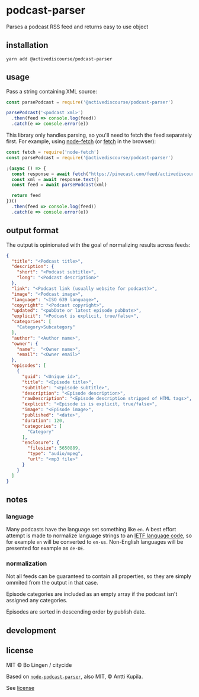 # podcast-parser

Parses a podcast RSS feed and returns easy to use object

## installation

```
yarn add @activediscourse/podcast-parser
```

## usage

Pass a string containing XML source:

```js
const parsePodcast = require('@activediscourse/podcast-parser')

parsePodcast('<podcast xml>')
  .then(feed => console.log(feed))
  .catch(e => console.error(e))
```

This library only handles parsing, so you'll need to fetch the feed
separately first. For example, using [node-fetch][node-fetch] (or
[fetch][fetch] in the browser):

```js
const fetch = require('node-fetch')
const parsePodcast = require('@activediscourse/podcast-parser')

;(async () => {
  const response = await fetch("https://pinecast.com/feed/activediscourse")
  const xml = await response.text()
  const feed = await parsePodcast(xml)

  return feed
})()
  .then(feed => console.log(feed))
  .catch(e => console.error(e))
```

## output format

The output is opinionated with the goal of normalizing results across feeds:

```json
{
  "title": "<Podcast title>",
  "description": {
    "short": "<Podcast subtitle>",
    "long": "<Podcast description>"
  },
  "link": "<Podcast link (usually website for podcast)>",
  "image": "<Podcast image>",
  "language": "<ISO 639 language>",
  "copyright": "<Podcast copyright>",
  "updated": "<pubDate or latest episode pubDate>",
  "explicit": "<Podcast is explicit, true/false>",
  "categories": [
    "Category>Subcategory"
  ],
  "author": "<Author name>",
  "owner": {
    "name":  "<Owner name>",
    "email": "<Owner email>"
  },
  "episodes": [
    {
      "guid": "<Unique id>",
      "title": "<Episode title>",
      "subtitle": "<Episode subtitle>",
      "description": "<Episode description>",
      "rawDescription": "<Episode description stripped of HTML tags>",
      "explicit": "<Episode is is explicit, true/false>",
      "image": "<Episode image>",
      "published": "<date>",
      "duration": 120,
      "categories": [
        "Category"
      ],
      "enclosure": {
        "filesize": 5650889,
        "type": "audio/mpeg",
        "url": "<mp3 file>"
      }
    }
  ]
}
```

## notes

### language

Many podcasts have the language set something like `en`. A best effort attempt
is made to normalize language strings to an [IETF language code][IETF], so for
example `en` will be converted to `en-us`. Non-English languages will be presented
for example as `de-DE`.

### normalization

Not all feeds can be guaranteed to contain all properties, so they are simply
ommited from the output in that case.

Episode categories are included as an empty array if the podcast isn't
assigned any categories.

Episodes are sorted in descending order by publish date.

## development



## license

MIT © Bo Lingen / citycide

Based on [`node-podcast-parser`][node-podcast-parser], also MIT, © Antti Kupila.

See [license](license)

[fetch]: https://developer.mozilla.org/en-US/docs/Web/API/Fetch_API/Using_Fetch
[node-fetch]: https://github.com/node-fetch/node-fetch
[node-podcast-parser]: https://github.com/akupila/node-podcast-parser
[IETF]: https://en.wikipedia.org/wiki/IETF_language_tag
